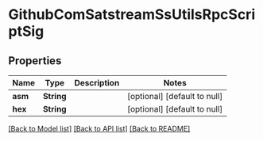 # GithubComSatstreamSsUtilsRpcScriptSig

## Properties
Name | Type | Description | Notes
------------ | ------------- | ------------- | -------------
**asm** | **String** |  | [optional] [default to null]
**hex** | **String** |  | [optional] [default to null]

[[Back to Model list]](../README.md#documentation-for-models) [[Back to API list]](../README.md#documentation-for-api-endpoints) [[Back to README]](../README.md)


